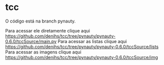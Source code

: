 # tcc

O código está na branch pynauty.

Para acessar ele diretamente clique aqui https://github.com/denihs/tcc/tree/pynauty/pynauty-0.6.0/tccSource/main.py
Para acessar as listas clique aqui https://github.com/denihs/tcc/tree/pynauty/pynauty-0.6.0/tccSource/lists
Para acessar as imagens clique aqui https://github.com/denihs/tcc/tree/pynauty/pynauty-0.6.0/tccSource/img
